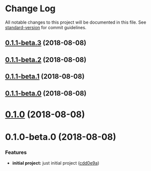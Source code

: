 # Change Log

All notable changes to this project will be documented in this file. See [standard-version](https://github.com/conventional-changelog/standard-version) for commit guidelines.

<a name="0.1.1-beta.3"></a>
## [0.1.1-beta.3](https://github.com/yussan/react-slideview/compare/v0.1.1-beta.2...v0.1.1-beta.3) (2018-08-08)



<a name="0.1.1-beta.2"></a>
## [0.1.1-beta.2](https://github.com/yussan/react-slideview/compare/v0.1.1-beta.1...v0.1.1-beta.2) (2018-08-08)



<a name="0.1.1-beta.1"></a>
## [0.1.1-beta.1](https://github.com/yussan/react-slideview/compare/v0.1.1-beta.0...v0.1.1-beta.1) (2018-08-08)



<a name="0.1.1-beta.0"></a>
## [0.1.1-beta.0](https://github.com/yussan/react-slideview/compare/v0.1.0...v0.1.1-beta.0) (2018-08-08)



<a name="0.1.0"></a>
# [0.1.0](https://github.com/yussan/react-slideview/compare/v0.1.0-beta.0...v0.1.0) (2018-08-08)



<a name="0.1.0-beta.0"></a>
# 0.1.0-beta.0 (2018-08-08)


### Features

* **initial project:** just initial project ([cdd0e9a](https://github.com/yussan/react-slideview/commit/cdd0e9a))
